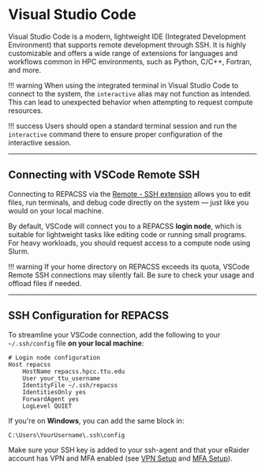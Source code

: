 # Visual Studio Code
Visual Studio Code is a modern, lightweight IDE (Integrated Development Environment) that supports remote development through SSH. It is highly customizable and offers a wide range of extensions for languages and workflows common in HPC environments, such as Python, C/C++, Fortran, and more.

!!! warning
    When using the integrated terminal in Visual Studio Code to connect to the system, the `interactive` alias may not function as intended. This can lead to unexpected behavior when attempting to request compute resources.

!!! success
    Users should open a standard terminal session and run the `interactive` command there to ensure proper configuration of the interactive session.

---

## Connecting with VSCode Remote SSH

Connecting to REPACSS via the [Remote - SSH extension](https://marketplace.visualstudio.com/items?itemName=ms-vscode-remote.remote-ssh) allows you to edit files, run terminals, and debug code directly on the system — just like you would on your local machine.

By default, VSCode will connect you to a REPACSS **login node**, which is suitable for lightweight tasks like editing code or running small programs. For heavy workloads, you should request access to a compute node using Slurm.

!!! warning
    If your home directory on REPACSS exceeds its quota, VSCode Remote SSH connections may silently fail. Be sure to check your usage and offload files if needed.

---

## SSH Configuration for REPACSS

To streamline your VSCode connection, add the following to your `~/.ssh/config` file **on your local machine**:

```ssh
# Login node configuration
Host repacss
    HostName repacss.hpcc.ttu.edu
    User your_ttu_username
    IdentityFile ~/.ssh/repacss
    IdentitiesOnly yes
    ForwardAgent yes
    LogLevel QUIET
```

If you're on **Windows**, you can add the same block in:
```
C:\Users\YourUsername\.ssh\config
```

Make sure your SSH key is added to your ssh-agent and that your eRaider account has VPN and MFA enabled (see [VPN Setup](vpn.md) and [MFA Setup](mfa.md)).
